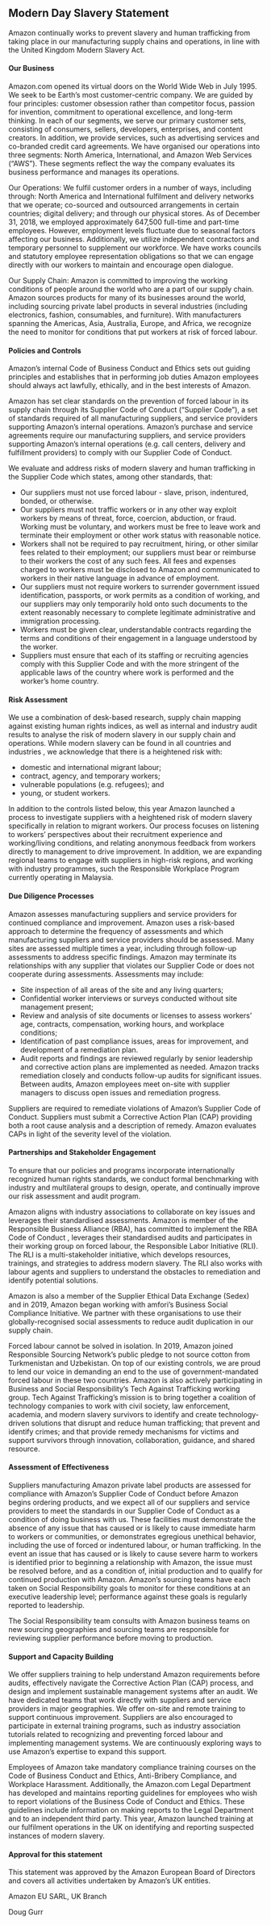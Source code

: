 Modern Day Slavery Statement
----------------------------

Amazon continually works to prevent slavery and human trafficking from taking place in our manufacturing supply chains and operations, in line with the United Kingdom Modern Slavery Act.

#### Our Business

Amazon.com opened its virtual doors on the World Wide Web in July 1995. We seek to be Earth’s most customer-centric company. We are guided by four principles: customer obsession rather than competitor focus, passion for invention, commitment to operational excellence, and long-term thinking. In each of our segments, we serve our primary customer sets, consisting of consumers, sellers, developers, enterprises, and content creators. In addition, we provide services, such as advertising services and co-branded credit card agreements. We have organised our operations into three segments: North America, International, and Amazon Web Services (“AWS”). These segments reflect the way the company evaluates its business performance and manages its operations.

Our Operations: We fulfil customer orders in a number of ways, including through: North America and International fulfilment and delivery networks that we operate; co-sourced and outsourced arrangements in certain countries; digital delivery; and through our physical stores. As of December 31, 2018, we employed approximately 647,500 full-time and part-time employees. However, employment levels fluctuate due to seasonal factors affecting our business. Additionally, we utilize independent contractors and temporary personnel to supplement our workforce. We have works councils and statutory employee representation obligations so that we can engage directly with our workers to maintain and encourage open dialogue.

Our Supply Chain: Amazon is committed to improving the working conditions of people around the world who are a part of our supply chain. Amazon sources products for many of its businesses around the world, including sourcing private label products in several industries (including electronics, fashion, consumables, and furniture). With manufacturers spanning the Americas, Asia, Australia, Europe, and Africa, we recognize the need to monitor for conditions that put workers at risk of forced labour.

#### Policies and Controls

Amazon’s internal Code of Business Conduct and Ethics sets out guiding principles and establishes that in performing job duties Amazon employees should always act lawfully, ethically, and in the best interests of Amazon.

Amazon has set clear standards on the prevention of forced labour in its supply chain through its Supplier Code of Conduct (“Supplier Code”), a set of standards required of all manufacturing suppliers, and service providers supporting Amazon’s internal operations. Amazon’s purchase and service agreements require our manufacturing suppliers, and service providers supporting Amazon’s internal operations (e.g. call centers, delivery and fulfillment providers) to comply with our Supplier Code of Conduct.

We evaluate and address risks of modern slavery and human trafficking in the Supplier Code which states, among other standards, that:

*   Our suppliers must not use forced labour - slave, prison, indentured, bonded, or otherwise.
*   Our suppliers must not traffic workers or in any other way exploit workers by means of threat, force, coercion, abduction, or fraud. Working must be voluntary, and workers must be free to leave work and terminate their employment or other work status with reasonable notice.
*   Workers shall not be required to pay recruitment, hiring, or other similar fees related to their employment; our suppliers must bear or reimburse to their workers the cost of any such fees. All fees and expenses charged to workers must be disclosed to Amazon and communicated to workers in their native language in advance of employment.
*   Our suppliers must not require workers to surrender government issued identification, passports, or work permits as a condition of working, and our suppliers may only temporarily hold onto such documents to the extent reasonably necessary to complete legitimate administrative and immigration processing.
*   Workers must be given clear, understandable contracts regarding the terms and conditions of their engagement in a language understood by the worker.
*   Suppliers must ensure that each of its staffing or recruiting agencies comply with this Supplier Code and with the more stringent of the applicable laws of the country where work is performed and the worker’s home country.

#### Risk Assessment

We use a combination of desk-based research, supply chain mapping against existing human rights indices, as well as internal and industry audit results to analyse the risk of modern slavery in our supply chain and operations. While modern slavery can be found in all countries and industries , we acknowledge that there is a heightened risk with:

*   domestic and international migrant labour;
*   contract, agency, and temporary workers;
*   vulnerable populations (e.g. refugees); and
*   young, or student workers.

In addition to the controls listed below, this year Amazon launched a process to investigate suppliers with a heightened risk of modern slavery specifically in relation to migrant workers. Our process focuses on listening to workers’ perspectives about their recruitment experience and working/living conditions, and relating anonymous feedback from workers directly to management to drive improvement. In addition, we are expanding regional teams to engage with suppliers in high-risk regions, and working with industry programmes, such the Responsible Workplace Program currently operating in Malaysia.

#### Due Diligence Processes

Amazon assesses manufacturing suppliers and service providers for continued compliance and improvement. Amazon uses a risk-based approach to determine the frequency of assessments and which manufacturing suppliers and service providers should be assessed. Many sites are assessed multiple times a year, including through follow-up assessments to address specific findings. Amazon may terminate its relationships with any supplier that violates our Supplier Code or does not cooperate during assessments. Assessments may include:

*   Site inspection of all areas of the site and any living quarters;
*   Confidential worker interviews or surveys conducted without site management present;
*   Review and analysis of site documents or licenses to assess workers’ age, contracts, compensation, working hours, and workplace conditions;
*   Identification of past compliance issues, areas for improvement, and development of a remediation plan.
*   Audit reports and findings are reviewed regularly by senior leadership and corrective action plans are implemented as needed. Amazon tracks remediation closely and conducts follow-up audits for significant issues. Between audits, Amazon employees meet on-site with supplier managers to discuss open issues and remediation progress.

Suppliers are required to remediate violations of Amazon’s Supplier Code of Conduct. Suppliers must submit a Corrective Action Plan (CAP) providing both a root cause analysis and a description of remedy. Amazon evaluates CAPs in light of the severity level of the violation.

#### Partnerships and Stakeholder Engagement

To ensure that our policies and programs incorporate internationally recognized human rights standards, we conduct formal benchmarking with industry and multilateral groups to design, operate, and continually improve our risk assessment and audit program.

Amazon aligns with industry associations to collaborate on key issues and leverages their standardised assessments. Amazon is member of the Responsible Business Alliance (RBA), has committed to implement the RBA Code of Conduct , leverages their standardised audits and participates in their working group on forced labour, the Responsible Labor Initiative (RLI). The RLI is a multi-stakeholder initiative, which develops resources, trainings, and strategies to address modern slavery. The RLI also works with labour agents and suppliers to understand the obstacles to remediation and identify potential solutions.

Amazon is also a member of the Supplier Ethical Data Exchange (Sedex) and in 2019, Amazon began working with amfori’s Business Social Compliance Initiative. We partner with these organisations to use their globally-recognised social assessments to reduce audit duplication in our supply chain.

Forced labour cannot be solved in isolation. In 2019, Amazon joined Responsible Sourcing Network’s public pledge to not source cotton from Turkmenistan and Uzbekistan. On top of our existing controls, we are proud to lend our voice in demanding an end to the use of government-mandated forced labour in these two countries. Amazon is also actively participating in Business and Social Responsibility’s Tech Against Trafficking working group. Tech Against Trafficking’s mission is to bring together a coalition of technology companies to work with civil society, law enforcement, academia, and modern slavery survivors to identify and create technology-driven solutions that disrupt and reduce human trafficking; that prevent and identify crimes; and that provide remedy mechanisms for victims and support survivors through innovation, collaboration, guidance, and shared resource.

#### Assessment of Effectiveness

Suppliers manufacturing Amazon private label products are assessed for compliance with Amazon’s Supplier Code of Conduct before Amazon begins ordering products, and we expect all of our suppliers and service providers to meet the standards in our Supplier Code of Conduct as a condition of doing business with us. These facilities must demonstrate the absence of any issue that has caused or is likely to cause immediate harm to workers or communities, or demonstrates egregious unethical behavior, including the use of forced or indentured labour, or human trafficking. In the event an issue that has caused or is likely to cause severe harm to workers is identified prior to beginning a relationship with Amazon, the issue must be resolved before, and as a condition of, initial production and to qualify for continued production with Amazon. Amazon’s sourcing teams have each taken on Social Responsibility goals to monitor for these conditions at an executive leadership level; performance against these goals is regularly reported to leadership.

The Social Responsibility team consults with Amazon business teams on new sourcing geographies and sourcing teams are responsible for reviewing supplier performance before moving to production.

#### Support and Capacity Building

We offer suppliers training to help understand Amazon requirements before audits, effectively navigate the Corrective Action Plan (CAP) process, and design and implement sustainable management systems after an audit. We have dedicated teams that work directly with suppliers and service providers in major geographies. We offer on-site and remote training to support continuous improvement. Suppliers are also encouraged to participate in external training programs, such as industry association tutorials related to recognizing and preventing forced labour and implementing management systems. We are continuously exploring ways to use Amazon’s expertise to expand this support.

Employees of Amazon take mandatory compliance training courses on the Code of Business Conduct and Ethics, Anti-Bribery Compliance, and Workplace Harassment. Additionally, the Amazon.com Legal Department has developed and maintains reporting guidelines for employees who wish to report violations of the Business Code of Conduct and Ethics. These guidelines include information on making reports to the Legal Department and to an independent third party. This year, Amazon launched training at our fulfilment operations in the UK on identifying and reporting suspected instances of modern slavery.

#### Approval for this statement

This statement was approved by the Amazon European Board of Directors and covers all activities undertaken by Amazon’s UK entities.

Amazon EU SARL, UK Branch

Doug Gurr